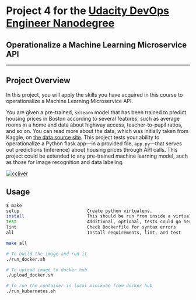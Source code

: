 # Project 4 for the [Udacity DevOps Engineer Nanodegree](https://www.udacity.com/course/cloud-dev-ops-nanodegree--nd9991)

## Operationalize a Machine Learning Microservice API
---

## Project Overview

In this project, you will apply the skills you have acquired in this course to operationalize a Machine Learning Microservice API.

You are given a pre-trained, `sklearn` model that has been trained to predict housing prices in Boston according to several features, such as average rooms in a home and data about highway access, teacher-to-pupil ratios, and so on. You can read more about the data, which was initially taken from Kaggle, on [the data source site](https://www.kaggle.com/c/boston-housing). This project tests your ability to operationalize a Python flask app—in a provided file, `app.py`—that serves out predictions (inference) about housing prices through API calls. This project could be extended to any pre-trained machine learning model, such as those for image recognition and data labeling.


[![ccliver](https://circleci.com/gh/ccliver/udacity-devops-project-4.svg?style=svg)](<LINK>)

## Usage
```sh
$ make
setup                          Create python virtualenv.
install                        This should be run from inside a virtualenv
test                           Additional, optional, tests could go here
lint                           Check Dockerfile for syntax errors
all                            Install requirements, lint, and test

make all

# To build the image and run it
./run_docker.sh

# To upload image to docker hub
./upload_docker.sh

# To run the container in local minikube from docker hub
./run_kubernetes.sh
```
